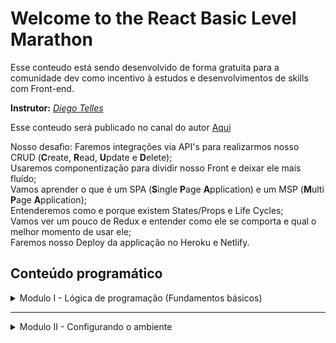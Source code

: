 
# Welcome to the React Basic Level Marathon

Esse conteudo está sendo desenvolvido de forma gratuita para a comunidade dev como incentivo à estudos e desenvolvimentos de skills com Front-end.

 **Instrutor:** *[Diego Telles](https://twitter.com/_DiegoTeles)*
 
Esse conteudo será publicado no canal do autor [Aqui](https://www.youtube.com/DiegoTelles) 

Nosso desafio:
 Faremos integrações via API's para realizarmos nosso CRUD (**C**reate, **R**ead, **U**pdate e **D**elete);<br />
 Usaremos componentização para dividir nosso Front e deixar ele mais fluído;<br />
 Vamos aprender o que é um SPA (**S**ingle **P**age **A**pplication) e um MSP (**M**ulti **P**age **A**pplication);<br />
 Entenderemos como e porque existem States/Props e Life Cycles;<br />
 Vamos ver um pouco de Redux e entender como ele se comporta e qual o melhor momento de usar ele;<br />
 Faremos nosso Deploy da applicação no Heroku e Netlify.<br />


## Conteúdo programático

<details>
<summary> Modulo I - Lógica de programação (Fundamentos básicos) </summary>
    * O que são váriaveis <br />
    * O que são funções(métodos) <br />
    * Condicionais if...else,  <br />
    * Laços de repetição for, while, do...while <br />
    * O que é escopo <br />
    * Hoisting <br />
    
</details>


-------
<details>
<summary> Modulo II - Configurando o ambiente </summary>
    * Instalando NodeJS <br />
    * Baixando React Create App <br />
    * Git <br />
    * Criando um repositório no Github <br />
    * Padronizando nosso código com o Prettier e o Lint <br />
</details>
